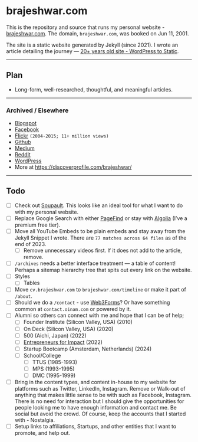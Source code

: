 # brajeshwar.com

This is the repository and source that runs my personal website - [brajeshwar.com](https://brajeshwar.com). The domain, `brajeshwar.com`, was booked on Jun 11, 2001.

The site is a static website generated by Jekyll (since 2021). I wrote an article detailing the journey — [20+ years old site - WordPress to Static](https://brajeshwar.com/2021/brajeshwar.com-2021/).

---
## Plan

- Long-form, well-researched, thoughtful, and meaningful articles.

---
### Archived / Elsewhere

- [Blogspot](http://brajeshwar.blogspot.com)
- [Facebook](https://www.facebook.com/brajeshwar/)
- [Flickr](https://www.flickr.com/photos/brajeshwar/) `(2004-2015; 11+ million views)`
- [Github](http://github.com/brajeshwar)
- [Medium](https://medium.com/@brajeshwar)
- [Reddit](https://www.reddit.com/user/Brajeshwar/)
- [WordPress](https://profiles.wordpress.org/brajeshwar/)
- More at https://discoverprofile.com/brajeshwar/

---
## Todo

- [ ] Check out [Soupault](https://soupault.app). This looks like an ideal tool for what I want to do with my personal website.
- [ ] Replace Google Search with either [PageFind](https://pagefind.app) or stay with [Algolia](https://www.algolia.com) (I’ve a premium free tier).
- [ ] Move all YouTube Embeds to be plain embeds and stay away from the Jekyll Snippet I wrote. There are `77 matches across 64 files` as of the end of 2023.
	- [ ] Remove unnecessary videos first. If it does not add to the article, remove.
- [ ] `/archives` needs a better interface treatment — a table of content! Perhaps a sitemap hierarchy tree that spits out every link on the website.
- [ ] Styles
	- [ ] Tables
- [ ] Move `cv.brajeshwar.com` to `brajeshwar.com/timeline` or make it part of `/about`.
- [ ] Should we do a `/contact` - use [Web3Forms](https://web3forms.com)? Or have something common at `contact.oinam.com` or powered by it.
- [ ] Alumni so others can connect with me and hope that I can be of help;
	- [ ] Founder Institute (Silicon Valley, USA) (2010)
	- [ ] On Deck (Silicon Valley, USA) (2020)
	- [ ] 500 (Aichi, Japan) (2022)
	- [ ] [Entrepreneurs for Impact](https://www.entrepreneursforimpact.com) (2022)
	- [ ] Startup Bootcamp (Amsterdam, Netherlands) (2024)
	- [ ] School/College
		- [ ] TTUS (1985-1993)
		- [ ] MPS (1993-1995)
		- [ ] DMC (1995-1999)
- [ ] Bring in the content types, and content in-house to my website for platforms such as Twitter, LinkedIn, Instagram. Remove or Walk-out of anything that makes little sense to be with such as Facebook, Instagram. There is no need for interaction but I should give the opportunities for people looking me to have enough information and contact me. Be social but avoid the crowd. Of course, keep the accounts that I started with - Nostalgia.
- [ ] Setup links to affiliations, Startups, and other entities that I want to promote, and help out.